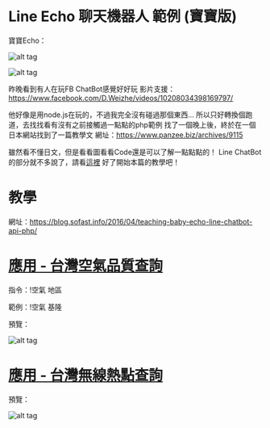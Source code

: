 # Line Echo 聊天機器人 範例 (寶寶版)

寶寶Echo：

![alt tag](https://blog.sofast.info/wp-content/uploads/2016/04/5981e242d13db40a8d40fa351ebc9f55.png)

![alt tag](https://blog.sofast.info/wp-content/uploads/2016/04/96a3be3cf272e017046d1b2674a52bd3-8.jpg)

昨晚看到有人在玩FB ChatBot感覺好好玩
影片支援：<a href="https://www.facebook.com/D.Weizhe/videos/10208034398169797/">https://www.facebook.com/D.Weizhe/videos/10208034398169797/</a>

他好像是用node.js在玩的，不過我完全沒有碰過那個東西...
所以只好轉換個跑道，去找找看有沒有之前接觸過一點點的php範例
找了一個晚上後，終於在一個日本網站找到了一篇教學文
網址：<a href="https://www.panzee.biz/archives/9115">https://www.panzee.biz/archives/9115</a>

雖然看不懂日文，但是看看圖看看Code還是可以了解一點點點的！
Line ChatBot的部分就不多說了，請看<a href="http://technews.tw/2016/04/07/line-begins-providing-10000-bot-api-trial-accounts-prior-to-opening-up-access-to-messaging-api/">這裡</a>
好了開始本篇的教學吧！

# 教學

網址：<a href="https://blog.sofast.info/2016/04/teaching-baby-echo-line-chatbot-api-php/">https://blog.sofast.info/2016/04/teaching-baby-echo-line-chatbot-api-php/</a>

# <a href="https://blog.sofast.info/2016/05/line-chatbot-baby-little-helper-air-quality-queries/">應用 - 台灣空氣品質查詢</a>

指令：!空氣 地區

範例：!空氣 基隆


預覽：

![alt tag](https://blog.sofast.info/wp-content/uploads/2016/05/messageImage_1462620227535.jpg)

# <a href="https://blog.sofast.info/2016/05/line-helper-chatbot-baby-wi-fi-query/">應用 - 台灣無線熱點查詢</a>


預覽：

![alt tag](https://blog.sofast.info/wp-content/uploads/2016/05/01.png)
